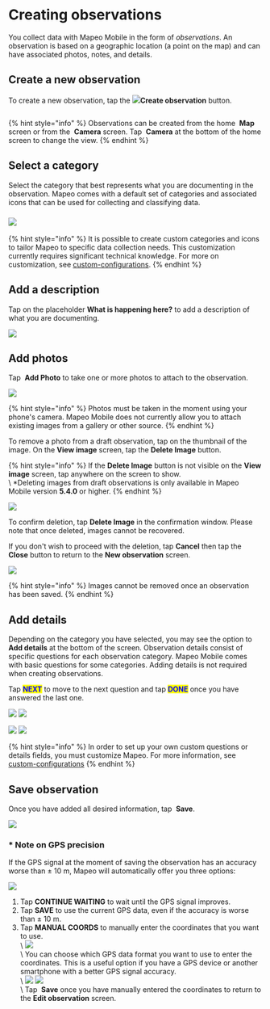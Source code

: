 # Creating observations

You collect data with Mapeo Mobile in the form of _observations_. An observation is based on a geographic location (a point on the map) and can have associated photos, notes, and details.

## Create a new observation

To create a new observation, tap the ![](../../.gitbook/assets/create\_observation.png)**Create observation** button.

&#x20;<img src="../../.gitbook/assets/Homescreen-Create_observation_button.jpg" alt="" data-size="original" />

{% hint style="info" %}
Observations can be created from the home <img src="../../.gitbook/assets/app-icons_Map_view.png" alt="" data-size="line" /> **Map** screen or from the <img src="../../.gitbook/assets/app icons_Photo-Camera.png" alt="" data-size="line" /> **Camera** screen. Tap <img src="../../.gitbook/assets/app icons_Photo-Camera.png" alt="" data-size="line" /> **Camera**  at the bottom of the home screen to change the view.
{% endhint %}

## Select a category

Select the category that best represents what you are documenting in the observation. Mapeo comes with a default set of categories and associated icons that can be used for collecting and classifying data.

### ![](../../.gitbook/assets/Categories\_screen.jpg)

{% hint style="info" %}
It is possible to create custom categories and icons to tailor Mapeo to specific data collection needs. This customization currently requires significant technical knowledge. For more on customization, see [custom-configurations](../customization-options/custom-configurations/ "mention").
{% endhint %}

## Add a description

Tap on the placeholder **What is happening here?** to add a description of what you are documenting.

&#x20;![](../../.gitbook/assets/Add\_description.jpg)

## Add photos

Tap <img src="../../.gitbook/assets/app icons_Photo-Camera.png" alt="" data-size="line" /> **Add Photo** to take one or more photos to attach to the observation.

&#x20;![](../../.gitbook/assets/Mm\_new\_observation\_add\_photo.jpg)

{% hint style="info" %}
Photos must be taken in the moment using your phone's camera. Mapeo Mobile does not currently allow you to attach existing images from a gallery or other source.
{% endhint %}

To remove a photo from a draft observation, tap on the thumbnail of the image. On the **View image** screen, tap the <img src="../../.gitbook/assets/icon-delete_image_35px.png" alt="" data-size="line" />**Delete Image** button.

{% hint style="info" %}
If the **Delete Image** button is not visible on the **View image** screen, tap anywhere on the screen to show.\
\ \*Deleting images from draft observations is only available in Mapeo Mobile version **5.4.0** or higher.
{% endhint %}

![](../../.gitbook/assets/Mm\_Delete\_photo\_button.jpg)&#x20;

To confirm deletion, tap **Delete Image** in the confirmation window. Please note that once deleted, images cannot be recovered.

If you don't wish to proceed with the deletion, tap **Cancel** then tap the <img src="../../.gitbook/assets/icon-close-35px.png" alt="" data-size="line" /> **Close** button to return to the **New observation** screen.&#x20;

![](../../.gitbook/assets/Mm\_Delete\_photo\_confirmation.jpg)

{% hint style="info" %}
Images cannot be removed once an observation has been saved.
{% endhint %}

## Add details

Depending on the category you have selected, you may see the option to <img src="../../.gitbook/assets/app_icons_Details.png" alt="" data-size="line" /> **Add details** at the bottom of the screen. Observation details consist of specific questions for each observation category. Mapeo Mobile comes with basic questions for some categories. Adding details is not required when creating observations.

Tap <mark style="color:blue;">**NEXT**</mark> to move to the next question and tap <mark style="color:blue;">**DONE**</mark> once you have answered the last one.

<mark style="color:red;"></mark>![](../../.gitbook/assets/Mm\_add\_details\_button\_475pxMed30.jpg)  <mark style="color:red;"></mark>  ![](../../.gitbook/assets/Mm\_details\_camp\_category\_select\_DONE.jpg)<mark style="color:red;"></mark>

![](../../.gitbook/assets/Mm\_View\_observation\_screen\_add\_details.jpg) ![](../../.gitbook/assets/Mm\_details\_camp\_category\_select\_DONE.jpg)

{% hint style="info" %}
In order to set up your own custom questions or details fields, you must customize Mapeo. For more information, see [custom-configurations](../customization-options/custom-configurations/ "mention")
{% endhint %}

## Save observation

Once you have added all desired information, tap <img src="../../.gitbook/assets/app_icons_save_35px.png" alt="" data-size="line" /> **Save**.

![](../../.gitbook/assets/Mm\_Save\_observation.jpg)

### \* Note on GPS precision

If the GPS signal at the moment of saving the observation has an accuracy worse than ± 10 m, Mapeo will automatically offer you three options:

![](../../.gitbook/assets/Mm\_Weak\_GPS\_signal\_message.jpg)

1. Tap **CONTINUE WAITING** to wait until the GPS signal improves.
2. Tap **SAVE** to use the current GPS data, even if the accuracy is worse than ± 10 m.
3. Tap **MANUAL COORDS** to manually enter the coordinates that you want to use.\
\ ![](../../.gitbook/assets/Mm\_Weak\_GPS\_message\_manual\_coords\_option.jpg)\
\ You can choose which GPS data format you want to use to enter the coordinates. This is a useful option if you have a GPS device or another smartphone with a better GPS signal accuracy.\
\ ![](../../.gitbook/assets/Mm\_Enter\_coordinates\_screen\_format\_menu.jpg) ![](../../.gitbook/assets/Mm\_Enter\_coordinates\_screen-format\_options.jpg)\
\ Tap <img src="../../.gitbook/assets/app_icons_save_35px.png" alt="" data-size="line" /> **Save** once you have manually entered the coordinates to return to the **Edit observation** screen.
